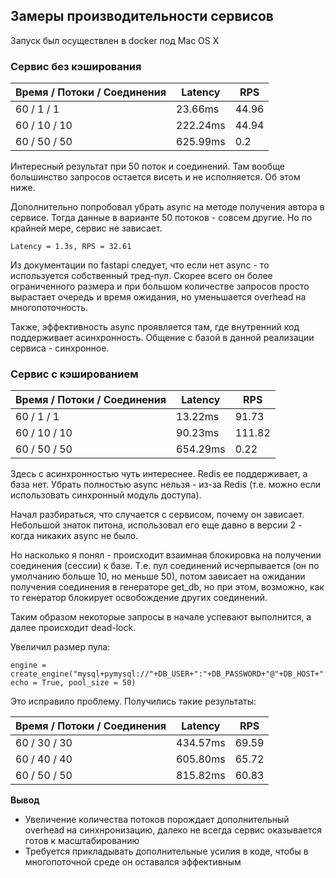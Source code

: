 ## Замеры производительности сервисов

Запуск был осуществлен в docker под Mac OS X

### Сервис без кэширования

| Время / Потоки / Соединения | Latency  | RPS           |
| --------------------------- | -------- | ------------- |
| 60 / 1 / 1                  | 23.66ms  | 44.96         |
| 60 / 10 / 10                | 222.24ms | 44.94         |               
| 60 / 50 / 50                | 625.99ms | 0.2           |

Интересный результат при 50 поток и соединений. Там вообще большинство запросов остается висеть и не исполняется. Об этом ниже. 

Дополнительно попробовал убрать async на методе получения автора в сервисе.
Тогда данные в варианте 50 потоков - совсем другие. Но по крайней мере, сервис не зависает.

```
Latency = 1.3s, RPS = 32.61
```

Из документации по fastapi следует, что если нет async - то используется собственный тред-пул.
Скорее всего он более ограниченного размера и при большом количестве запросов просто вырастает очередь и время ожидания, но уменьшается overhead на многопоточность.

Также, эффективность async проявляется там, где внутренний код поддерживает асинхронность. Общение с базой в данной реализации сервиса - синхронное.

### Сервис с кэшированием

| Время / Потоки / Соединения | Latency  | RPS           |
| --------------------------- | -------- | ------------- |
| 60 / 1 / 1                  | 13.22ms  | 91.73         |
| 60 / 10 / 10                | 90.23ms  | 111.82        |               
| 60 / 50 / 50                | 654.29ms | 0.22          |

Здесь с асинхронностью чуть интереснее. Redis ее поддерживает, а база нет.
Убрать полностью async нельзя - из-за Redis (т.е. можно если использовать синхронный модуль доступа).

Начал разбираться, что случается с сервисом, почему он зависает.
Небольшой знаток питона, использовал его еще давно в версии 2 - когда никаких async не было.

Но насколько я понял - происходит взаимная блокировка на получении соединения (сессии) к базе.
Т.е. пул соединений исчерпывается (он по умолчанию больше 10, но меньше 50), потом зависает на ожидании получения соединения в генераторе get_db, но при этом, возможно, как то генератор блокирует освобождение других соединений.

Таким образом некоторые запросы в начале успевают выполнится, а далее происходит dead-lock.

Увеличил размер пула:

```
engine = create_engine("mysql+pymysql://"+DB_USER+":"+DB_PASSWORD+"@"+DB_HOST+":"+DB_PORT+"/"+DB_SCHEME, echo = True, pool_size = 50)
```

Это исправило проблему. Получились такие результаты:

| Время / Потоки / Соединения | Latency  | RPS           |
| --------------------------- | -------- | ------------- |
| 60 / 30 / 30                | 434.57ms | 69.59         |
| 60 / 40 / 40                | 605.80ms | 65.72         |               
| 60 / 50 / 50                | 815.82ms | 60.83         |

**Вывод**

* Увеличение количества потоков порождает дополнительный overhead на синхнронизацию, далеко не всегда сервис оказывается готов к масштабированию
* Требуется прикладывать дополнительные усилия в коде, чтобы в многопоточной среде он оставался эффективным
  